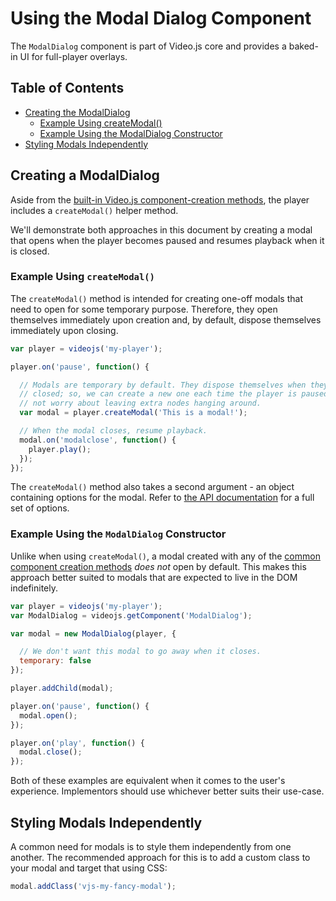 # Using the Modal Dialog Component

The `ModalDialog` component is part of Video.js core and provides a baked-in UI for full-player overlays.

## Table of Contents

* [Creating the ModalDialog](#creating-the-modaldialog)
  * [Example Using createModal()](#example-using-createmodal)
  * [Example Using the ModalDialog Constructor](#example-using-the-modaldialog-constructor)
* [Styling Modals Independently](#styling-modals-independently)

## Creating a ModalDialog

Aside from the [built-in Video.js component-creation methods][creating-component], the player includes a `createModal()` helper method.

We'll demonstrate both approaches in this document by creating a modal that opens when the player becomes paused and resumes playback when it is closed.

### Example Using `createModal()`

The `createModal()` method is intended for creating one-off modals that need to open for some temporary purpose. Therefore, they open themselves immediately upon creation and, by default, dispose themselves immediately upon closing.

```js
var player = videojs('my-player');

player.on('pause', function() {

  // Modals are temporary by default. They dispose themselves when they are
  // closed; so, we can create a new one each time the player is paused and
  // not worry about leaving extra nodes hanging around.
  var modal = player.createModal('This is a modal!');

  // When the modal closes, resume playback.
  modal.on('modalclose', function() {
    player.play();
  });
});
```

The `createModal()` method also takes a second argument - an object containing options for the modal. Refer to [the API documentation][api-doc] for a full set of options.

### Example Using the `ModalDialog` Constructor

Unlike when using `createModal()`, a modal created with any of the [common component creation methods][creating-component] _does not_ open by default. This makes this approach better suited to modals that are expected to live in the DOM indefinitely.

```js
var player = videojs('my-player');
var ModalDialog = videojs.getComponent('ModalDialog');

var modal = new ModalDialog(player, {

  // We don't want this modal to go away when it closes.
  temporary: false
});

player.addChild(modal);

player.on('pause', function() {
  modal.open();
});

player.on('play', function() {
  modal.close();
});
```

Both of these examples are equivalent when it comes to the user's experience. Implementors should use whichever better suits their use-case.

## Styling Modals Independently

A common need for modals is to style them independently from one another. The recommended approach for this is to add a custom class to your modal and target that using CSS:

```js
modal.addClass('vjs-my-fancy-modal');
```

[api-doc]: http://docs.videojs.com/docs/api/modal-dialog.html

[creating-component]: ./components.md#creating-a-component

